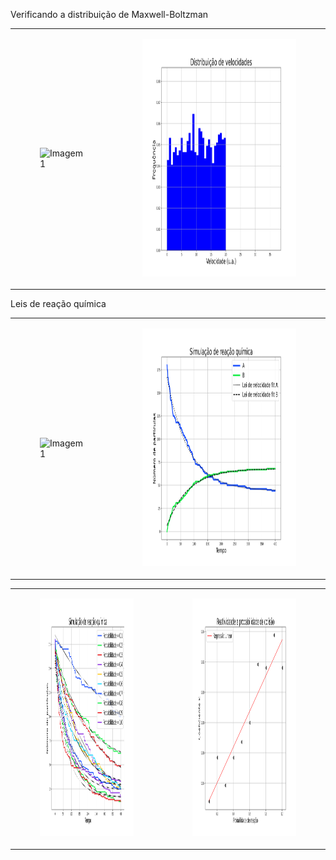 <p align="justify"> Verificando a distribuição de Maxwell-Boltzman </p>

<table>
  <tr>
    <td>
      <figure>
        <img src="https://github.com/isadoramarcondes/Cinetica-Quimica/blob/main/resultados/trajetorias.png?raw=true" width=380 height=380 alt="Imagem 1">
      </figure>
    </td>
    <td>
      <figure>
        <img src="https://github.com/isadoramarcondes/Cinetica-Quimica/blob/main/resultados/maxwell-boltzman.png?raw=true" width=420 height=380 alt="Imagem 2">
      </figure>
    </td>
</table>

<p align="justify"> Leis de reação química </p>

<table>
  <tr>
    <td>
      <figure>
        <img src="https://github.com/isadoramarcondes/Cinetica-Quimica/blob/main/resultados/trajetorias_react.png" width=380 height=380 alt="Imagem 1">
      </figure>
    </td>
    <td>
      <figure>
        <img src="https://github.com/isadoramarcondes/Cinetica-Quimica/blob/main/resultados/react.png" width=420 height=380 alt="Imagem 2">
      </figure>
    </td>
</table>

<table>
  <tr>
    <td>
      <figure>
        <img src="https://github.com/isadoramarcondes/Cinetica-Quimica/blob/main/resultados/prob_react.png" width=380 height=380 alt="Imagem 1">
      </figure>
    </td>
    <td>
      <figure>
        <img src="https://github.com/isadoramarcondes/Cinetica-Quimica/blob/main/resultados/coef_react.png" width=420 height=380 alt="Imagem 2">
      </figure>
    </td>
</table>


